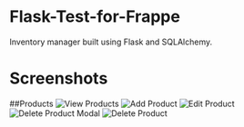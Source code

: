 # Flask-Test-for-Frappe
Inventory manager built using Flask and SQLAlchemy.

# Screenshots

##Products
![View Products]()
![Add Product]()
![Edit Product]()
![Delete Product Modal]()
![Delete Product]()
